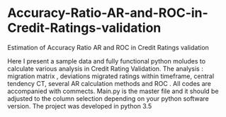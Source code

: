 # Accuracy-Ratio-AR-and-ROC-in-Credit-Ratings-validation
Estimation of Accuracy Ratio AR and ROC in Credit Ratings validation

 Here I present a  sample data and fully functional python moludes to  calculate various  analysis in Credit Rating Validation. 
 The analysis  : migration matrix , deviations migrated ratings within timeframe, central tendency CT,  several AR calculation methods and ROC .
All codes are accompanied with commects. 
 Main.py is the master file and it should be adjusted to the column selection depending on your python software version. 
 The project was developed in python 3.5 
 
